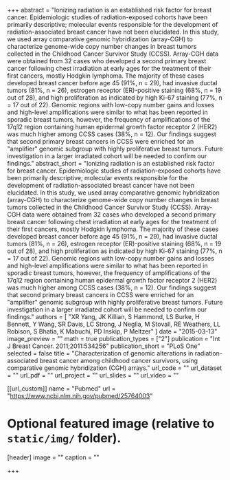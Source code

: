+++
abstract = "Ionizing radiation is an established risk factor for breast cancer. Epidemiologic studies of radiation-exposed cohorts have been primarily descriptive; molecular events responsible for the development of radiation-associated breast cancer have not been elucidated. In this study, we used array comparative genomic hybridization (array-CGH) to characterize genome-wide copy number changes in breast tumors collected in the Childhood Cancer Survivor Study (CCSS). Array-CGH data were obtained from 32 cases who developed a second primary breast cancer following chest irradiation at early ages for the treatment of their first cancers, mostly Hodgkin lymphoma. The majority of these cases developed breast cancer before age 45 (91%, n = 29), had invasive ductal tumors (81%, n = 26), estrogen receptor (ER)-positive staining (68%, n = 19 out of 28), and high proliferation as indicated by high Ki-67 staining (77%, n = 17 out of 22). Genomic regions with low-copy number gains and losses and high-level amplifications were similar to what has been reported in sporadic breast tumors, however, the frequency of amplifications of the 17q12 region containing human epidermal growth factor receptor 2 (HER2) was much higher among CCSS cases (38%, n = 12). Our findings suggest that second primary breast cancers in CCSS were enriched for an &quot;amplifier&quot; genomic subgroup with highly proliferative breast tumors. Future investigation in a larger irradiated cohort will be needed to confirm our findings."
abstract_short = "Ionizing radiation is an established risk factor for breast cancer. Epidemiologic studies of radiation-exposed cohorts have been primarily descriptive; molecular events responsible for the development of radiation-associated breast cancer have not been elucidated. In this study, we used array comparative genomic hybridization (array-CGH) to characterize genome-wide copy number changes in breast tumors collected in the Childhood Cancer Survivor Study (CCSS). Array-CGH data were obtained from 32 cases who developed a second primary breast cancer following chest irradiation at early ages for the treatment of their first cancers, mostly Hodgkin lymphoma. The majority of these cases developed breast cancer before age 45 (91%, n = 29), had invasive ductal tumors (81%, n = 26), estrogen receptor (ER)-positive staining (68%, n = 19 out of 28), and high proliferation as indicated by high Ki-67 staining (77%, n = 17 out of 22). Genomic regions with low-copy number gains and losses and high-level amplifications were similar to what has been reported in sporadic breast tumors, however, the frequency of amplifications of the 17q12 region containing human epidermal growth factor receptor 2 (HER2) was much higher among CCSS cases (38%, n = 12). Our findings suggest that second primary breast cancers in CCSS were enriched for an &quot;amplifier&quot; genomic subgroup with highly proliferative breast tumors. Future investigation in a larger irradiated cohort will be needed to confirm our findings."
authors = [ "XR Yang, JK Killian, S Hammond, LS Burke, H Bennett, Y Wang, SR Davis, LC Strong, J Neglia, M Stovall, RE Weathers, LL Robison, S Bhatia, K Mabuchi, PD Inskip, P Meltzer"  ] 
date = "2015-03-13"
image_preview = ""
math = true
publication_types = ["2"] 
publication = "Int J Breast Cancer. 2011;2011:534256"
publication_short = "PLoS One"
selected = false
title = "Characterization of genomic alterations in radiation-associated breast cancer among childhood cancer survivors, using comparative genomic hybridization (CGH) arrays."
url_code = ""
url_dataset = ""
url_pdf = ""
url_project = ""
url_slides = ""
url_video = ""

[[url_custom]]
name = "Pubmed"
url = "https://www.ncbi.nlm.nih.gov/pubmed/25764003"

# Optional featured image (relative to `static/img/` folder).
[header]
image = ""
caption = ""

+++


